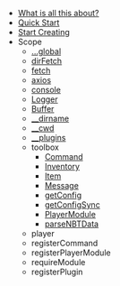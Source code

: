 -   [What is all this about?](README.md)
-   [Quick Start](Quick-Start.md)
-   [Start Creating](Start-Creating.md)
-   Scope
    -   [...global](Scope/global.md)
    -   [dirFetch](Scope/dirFetch.md)
    -   [fetch](Scope/fetch.md)
    -   [axios](Scope/axios.md)
    -   [console](Scope/console.md)
    -   [Logger](Scope/Logger.md)
    -   [Buffer](Scope/Buffer.md)
    -   [\_\_dirname](Scope/__dirname.md)
    -   [\_\_cwd](Scope/__cwd.md)
    -   [\_\_plugins](Scope/__plugins.md)
    -   toolbox
        -   [Command](Scope/toolbox/Command.md)
        -   [Inventory](Scope/toolbox/Inventory.md)
        -   [Item](Scope/toolbox/Item.md)
        -   [Message](https://github.com/MinecraftJS/Chat/blob/main/src/builders/StringComponentBuilder.ts)
        -   [getConfig](Scope/toolbox/getConfig.md)
        -   [getConfigSync](Scope/toolbox/getConfigSync.md)
        -   [PlayerModule](Scope/toolbox/PlayerModule.md)
        -   [parseNBTData](Scope/toolbox/parseNBTData.md)
    -   player
    -   registerCommand
    -   registerPlayerModule
    -   requireModule
    -   registerPlugin
